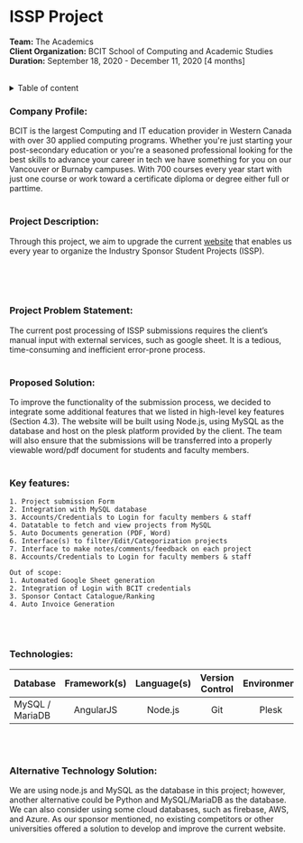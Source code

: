 # ISSP Project <br/>
**Team:** The Academics <br/>
**Client Organization:** BCIT School of Computing and Academic Studies <br/>
**Duration:** September 18, 2020 - December 11, 2020 [4 months] <br/><br/>

<details>
<summary>Table of content</summary>
   
# Table of content
   * [Company Profile](#company-profile)
   * [Project Description](#project-description)
   * [Project Problem Statement](#project-problem-statement)
   * [Proposed Solution](#proposed-solution)
   * [Key Features](#key-features)
   * [Technologies](#technologies)
   * [Alternative Technology Solution](#alternative-technology-solution)
</details>

### **Company Profile:** <br/>
BCIT is the largest Computing and IT education provider in Western Canada with over 30 applied computing programs. Whether you're just starting your
post-secondary education or you're a seasoned professional looking for the best skills to advance your career in tech we have something for you on our
Vancouver or Burnaby campuses. With 700 courses every year start with just one course or work toward a certificate diploma or degree either full or parttime. <br/><br/>

### **Project Description:** <br/>
Through this project, we aim to upgrade the current [website](https://www.bcit.ca/computing-academic-studies/industry-sponsored-student-projects/issp-project-submission-form/) that enables us every year to organize the Industry Sponsor Student Projects (ISSP). <br/><br/>

<br/><br/>
### **Project Problem Statement:**<br/>
The current post processing of ISSP submissions requires the client’s manual input with external services, such as google sheet. It is a tedious, time-consuming and inefficient error-prone process. <br/><br/>

### **Proposed Solution:**<br/>
To improve the functionality of the submission process, we decided to integrate some additional features that we listed in high-level key features (Section 4.3). The website will be built using Node.js, using MySQL as the database and host on the plesk platform provided by the client. The team will also ensure that the submissions will be transferred into a properly viewable word/pdf document for students and faculty members.<br/><br/>

### **Key features:** <br/>

    1. Project submission Form
    2. Integration with MySQL database
    3. Accounts/Credentials to Login for faculty members & staff
    4. Datatable to fetch and view projects from MySQL
    5. Auto Documents generation (PDF, Word)
    6. Interface(s) to filter/Edit/Categorization projects
    7. Interface to make notes/comments/feedback on each project
    8. Accounts/Credentials to Login for faculty members & staff 

    Out of scope:
    1. Automated Google Sheet generation
    2. Integration of Login with BCIT credentials
    3. Sponsor Contact Catalogue/Ranking
    4. Auto Invoice Generation

<br/><br/>
### **Technologies:** <br/>
| Database | Framework(s) | Language(s) | Version Control | Environment | UX-UI |
| :---         |     :---:      |     :---:      |     :---:      |     :---:      |    ---:    |
| MySQL / MariaDB   | AngularJS     | Node.js    | Git | Plesk | Bootstrap / CSS

<br/><br/>
### **Alternative Technology Solution:**<br/>
We are using node.js and MySQL as the database in this project; however, another alternative could be Python and MySQL/MariaDB as the database. We can also consider using some cloud databases, such as firebase, AWS, and Azure. As our sponsor mentioned, no existing competitors or other universities offered a solution to develop and improve the current website.<br/><br/>








